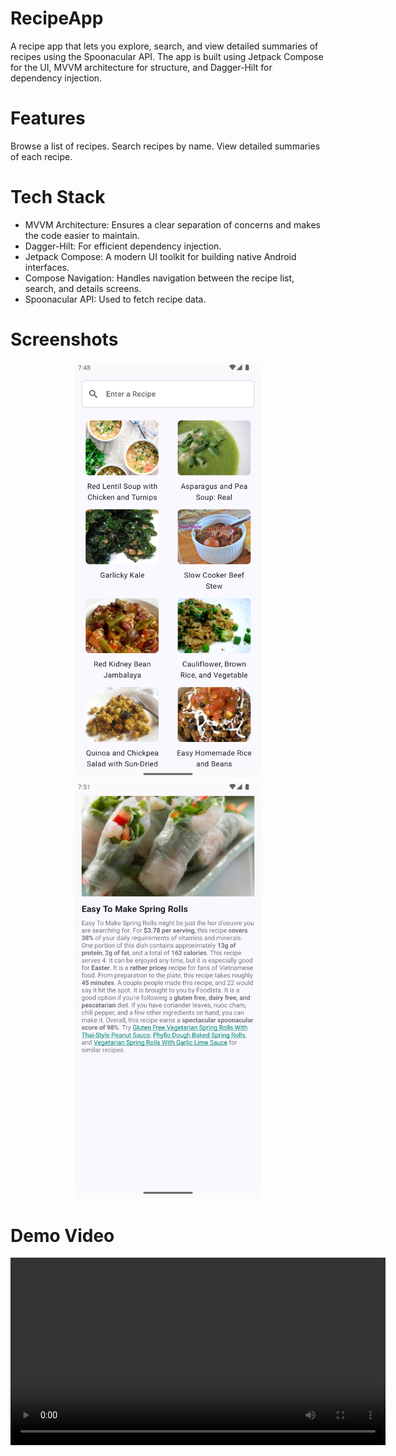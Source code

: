 # RecipeApp

A recipe app that lets you explore, search, and view detailed summaries of recipes using the Spoonacular API. The app is built using Jetpack Compose for the UI, MVVM architecture for structure, and Dagger-Hilt for dependency injection.

# Features
Browse a list of recipes.
Search recipes by name.
View detailed summaries of each recipe.

# Tech Stack
- MVVM Architecture: Ensures a clear separation of concerns and makes the code easier to maintain.
- Dagger-Hilt: For efficient dependency injection.
- Jetpack Compose: A modern UI toolkit for building native Android interfaces.
- Compose Navigation: Handles navigation between the recipe list, search, and details screens.
- Spoonacular API: Used to fetch recipe data.


# Screenshots
<p align="center">
  <img alt="screenshot1" src="https://github.com/Thirupathi76/RecipeApp/blob/main/app/src/main/res/assets/screenshots/Screenshot_20240908_194854.png?raw=true" width="300">
  <img alt="screenshot2" src="https://github.com/Thirupathi76/RecipeApp/blob/main/app/src/main/res/assets/screenshots/Screenshot_20240908_195108.png?raw=true" width="300">
</p>

# Demo Video

<video width="600" controls>
  <source src="https://github.com/Thirupathi76/RecipeApp/blob/main/app/src/main/res/assets/screenshots/Screen_recording_20240908_195514.webm" type="video/webm">
  Your browser does not support the video tag.
</video>


